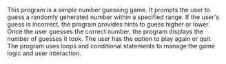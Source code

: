 This program is a simple number guessing game. It prompts the user to guess a randomly generated number within a specified range. If the user's guess is incorrect, the program provides hints to guess higher or lower. Once the user guesses the correct number, the program displays the number of guesses it took. The user has the option to play again or quit. The program uses loops and conditional statements to manage the game logic and user interaction.




